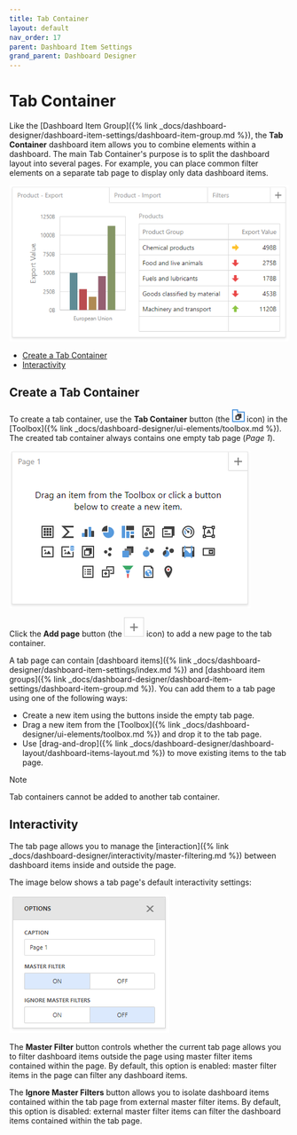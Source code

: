 ```yaml
---
title: Tab Container
layout: default
nav_order: 17
parent: Dashboard Item Settings
grand_parent: Dashboard Designer
---
```

# Tab Container

Like the [Dashboard Item Group]({% link _docs/dashboard-designer/dashboard-item-settings/dashboard-item-group.md %}), the **Tab Container** dashboard item allows you to combine elements within a dashboard. The main Tab Container's purpose is to split the dashboard layout into several pages. For example, you can place common filter elements on a separate tab page to display only data dashboard items. 

![](/assets/images/dashboards/wdd-dashboard-item-tab-container.png)

- [Create a Tab Container](#create-a-tab-container)
- [Interactivity](#interactivity)

## Create a Tab Container
To create a tab container, use the **Tab Container** button (the ![Insert Tab Container](/assets/images/dashboards/wdd-toolbox-insert-tab-container.png) icon) in the [Toolbox]({% link _docs/dashboard-designer/ui-elements/toolbox.md %}). The created tab container always contains one empty tab page (_Page 1_).

![](/assets/images/dashboards/wdd-tab-container-empty-page.png)

Click the **Add page** button (the ![](/assets/images/dashboards/wdd-tab-container-add-page-button.png) icon) to add a new page to the tab container.

A tab page can contain [dashboard items]({% link _docs/dashboard-designer/dashboard-item-settings/index.md %}) and [dashboard item groups]({% link _docs/dashboard-designer/dashboard-item-settings/dashboard-item-group.md %}). You can add them to a tab page using one of the following ways:

* Create a new item using the buttons inside the empty tab page.
* Drag a new item from the [Toolbox]({% link _docs/dashboard-designer/ui-elements/toolbox.md %}) and drop it to the tab page.
* Use [drag-and-drop]({% link _docs/dashboard-designer/dashboard-layout/dashboard-items-layout.md %}) to move existing items to the tab page.

> [!NOTE]
> Tab containers cannot be added to another tab container.

## Interactivity

The tab page allows you to manage the [interaction]({% link _docs/dashboard-designer/interactivity/master-filtering.md %}) between dashboard items inside and outside the page. 

The image below shows a tab page's default interactivity settings:

![](/assets/images/dashboards/wdd-tabContainer-interactivity.png)

The **Master Filter** button controls whether the current tab page allows you to filter dashboard items outside the page using master filter items contained within the page. By default, this option is enabled: master filter items in the page can filter any dashboard items.

The **Ignore Master Filters** button allows you to isolate dashboard items contained within the tab page from external master filter items. By default, this option is disabled: external master filter items can filter the dashboard items contained within the tab page.